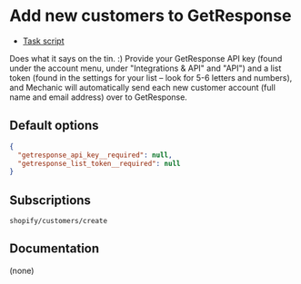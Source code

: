 # Add new customers to GetResponse

* [Task script](./script.liquid)

Does what it says on the tin. :) Provide your GetResponse API key (found under the account menu, under "Integrations & API" and "API") and a list token (found in the settings for your list – look for 5-6 letters and numbers), and Mechanic will automatically send each new customer account (full name and email address) over to GetResponse.

## Default options

```json
{
  "getresponse_api_key__required": null,
  "getresponse_list_token__required": null
}
```

## Subscriptions

```liquid
shopify/customers/create
```

## Documentation

(none)